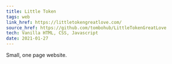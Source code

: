 ```yaml
---
title: Little Token
tags: web
link_href: https://littletokengreatlove.com/
source_href: https://github.com/tombohub/LittleTokenGreatLove
tech: Vanilla HTML, CSS, Javascript
date: 2021-01-27
---
```

Small, one page website.